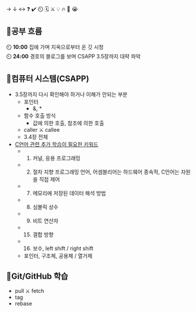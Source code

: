 → ↓ ↔ ❓ ✔️ ⏲️ 🗓️ ⚔️ 💡 🔥 🎵 😭

## 🧠공부 흐름
⏲️ **10:00** 집에 가며 지옥으로부터 온 깃 시청  
⏲️ **24:00** 경호의 블로그를 보며 CSAPP 3.5장까지 대략 파악

## 📓컴퓨터 시스템(CSAPP)
- 3.5장까지 다시 확인해야 하거나 이해가 안되는 부분
    - 포인터
        - &, *
    - 함수 호출 방식
        - 값에 의한 호출, 참조에 의한 호출
    - caller ⚔️ callee
    - 3.4장 전체
- [C언어 관련 추가 학습이 필요한 키워드](https://www.tcpschool.com/c/intro)
    - 1. 커널, 응용 프로그래밍
    - 2. 절차 지향 프로그래밍 언어, 어셈블리어는 하드웨어 종속적, C언어는 자원을 직접 제어
    - 7. 메모리에 저장된 데이터 해석 방법
    - 8. 심볼릭 상수
    - 9. 비트 연산자
    - 15. 결합 방향
    - 16. 보수, left shift / right shift
    - 포인터, 구조체, 공용체 / 열거체 
    
## 💾Git/GitHub 학습
- pull ⚔️ fetch
- tag
- rebase




